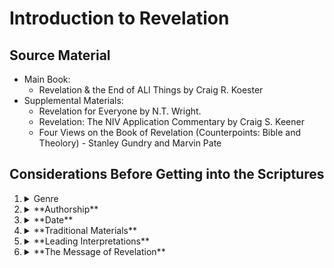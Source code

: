 # Introduction to Revelation

## Source Material

- Main Book:
  - Revelation & the End of ALl Things by Craig R. Koester
- Supplemental Materials:
  - Revelation for Everyone by N.T. Wright.
  - Revelation: The NIV Application Commentary by Craig S. Keener
  - Four Views on the Book of Revelation (Counterpoints: Bible and Theolory) - Stanley Gundry and Marvin Pate

## Considerations Before Getting into the Scriptures

1. <details><summary>Genre</summary>

   - Three genres in one book: Apocalyptic, Prophetic, and Epistolary.

   - <details><summary>Apocalyptic</summary>

     - Jewish and Christian apocalyptic books not in the Bible.
     - From Greek apocalypsis' meaning 'revelation'
       - did not mean a large-scale disater or end of the world.
     - Revelation is the revealing of something that existed but was previously hidden.
     - Apocalyptic books are not phrophetic in nature.

     - <details><summary>Characteristics of Jewish/Christian apocalyptic books: </summary>

       - symbolism and visions
       - angelic beings media the revelation
       - bizarre imagery
       - divine judgement
       - Kingdom of God
       - New heavens and earth
       - difference between this age and the age to come.
       </details>

     </details>
   - <details><summary>Prophetic</summary>
 
     - Revelation differs from other apocalyptic books by being prophetic.
	 - John declares the book is prophecy several times.
	   - Rev 1:3, 22:7, 22:10, 22:18-19
	 - The author reveals his identity.
	 - The author seems to be known by the recipients.
	 - It is NOT pessimistic about God's intervention in history.
	 - John places himself and the recipients in the same time period.
	   - Many apocalyptic books recast past events as future predictions.
	 - John speaks like OT prophets.
	   - John believes God's Kingdom has already broken into the history of his day.
     </details>

   - <details><summary>Epistolary framework</summary>

     - packaged like other epistles
     - names the sender
     - names the addressees
     - greetings
     - a doxology
     - a postscript (22:10-21)
     </details>

   </details>

2. <details><summary>**Authorship**</summary>

   - John the Apostle
   - one of the Apostle's disciples
   - John the Baptist
     - not much support for this one.
	 - In Acts 19 Paul met Christians in Ephesus who were diciples of John the Baptist and knew nothing of the baptism of the Holy Spirit.
   </details>

3. <details><summary>**Date**</summary>

   - Nero's reign from AD 54 to 68.
   - Domitian's rule from AD 81 to 96.
   </details>

4. <details><summary>**Traditional Materials**</summary>

   - 278 versus out of 404 contain allusions to Old Testament.
   - Frequently refers to Isaiah, Jeremiah, Ezekiel and Daniel.
   - Also Psalms, Exedus, and Deuteronomy.
   - John recasts OT images into Christological reinterpretations.
   </details>

5. <details><summary>**Leading Interpretations**</summary>

   - Preterist - think the events were largely fulfilled in the 1st century AD.
   - Historicist - Believe the events unfold gradually through history.
     - This was the view of many of the Reformers
	 - typically equated the Papacy with the Antichrist.
   - Futurist 
     - the events of Revelation outline a script that will play out in the last days.
	 - The events in ch 4-22 have not yet been fulfilled.
   - Idealist
     - no images and symbolism equate to events in history.
     - Revelation is concerned with timeless truths about the battle between good and evil, and this continues throughout the ages.
   </details>

6. <details><summary>**The Message of Revelation**</summary>

   What is Revelation's overall message?

   - God is awesomely majestic.
   - proclaims Jesus's full deity.
   - God is sovereign in our problems
     - Jesus brings ultimate and complete deliverance
     - Christ's victory is assured.
	 - Jesus is Lord, not Caesar.
     - The Hope of eternal life in God's presence far exceeds any current suffering.
   - It uses OT passages about God and applies them to Jesus.
   - God's judgements usually serves notice to the world that God will avenge His people.
   - God will judge, even though sin appears to run unchecked for a time.
   - God does not use, or rely on, what the world regards as powerful.
     - God accomplishes His plans through seemingly weak and humble groups.
     - God's Kingdom contrasts the world's values.
       - The bride vs the prostitute.
       - New Jerusalem vs Babylon.
   - WORSHIP leads us from grief over our sufferings to see them from a heavenly perspective.
     - WORSHIP leads us to realize our place with God regardless of the conditions of the world.
   - Proclaiming the Gospel of Christ and being His follower can lead to persecution.
   - Christ is worth dying for.
   - God's plan and His church include any and all types of people from EVERY nation, class, and walk of life.
   - Revelation proclaims Christ's LORDSHIP more explicitly and frequently than most other parts of the NT.
   - Christians confront opposition by increasing the boldness of our witness.
   - We do not belong to this world
     - we should not allow ourselves to be seduced by its values
	 - but remain vigilant
	 - resist compromise.

   </details>













